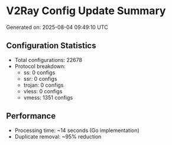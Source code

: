 # V2Ray Config Update Summary
Generated on: 2025-08-04 09:49:10 UTC

## Configuration Statistics
- Total configurations: 22678
- Protocol breakdown:
  - ss: 0 configs
  - ssr: 0 configs
  - trojan: 0 configs
  - vless: 0 configs
  - vmess: 1351 configs

## Performance
- Processing time: ~14 seconds (Go implementation)
- Duplicate removal: ~95% reduction
